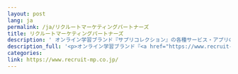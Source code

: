 ```yaml
---
layout: post
lang: ja
permalink: /ja/リクルートマーケティングパートナーズ
title: リクルートマーケティングパートナーズ
description: ' オンライン学習ブランド『サプリコレクション』の各種サービス・アプリの開発・運営。 '
description_full: '<p>オンライン学習ブランド『<a href="https://www.recruit-mp.co.jp/service/sapuri.html">サプリコレクション</a>』の各種サービス・アプリの開発・運営。</p>'
categories: 
link: https://www.recruit-mp.co.jp/
---
```

